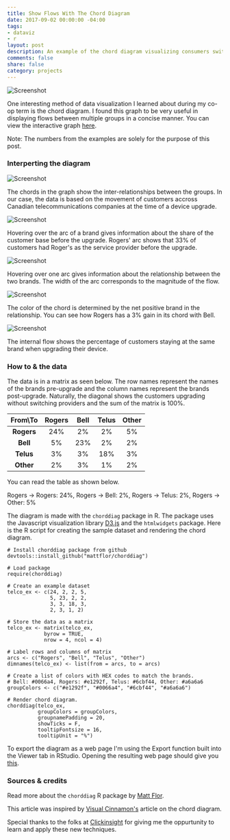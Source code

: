 ```yaml
---
title: Show Flows With The Chord Diagram
date: 2017-09-02 00:00:00 -04:00
tags:
- dataviz
- r
layout: post
description: An example of the chord diagram visualizing consumers switching accross Canadian telco brands using d3.js via R.
comments: false
share: false
category: projects
---
```


![Screenshot](http://www.justinsjlee.com/chordiag_wlabels.png "Chord Diagram with Labels")

One interesting method of data visualization I learned about during my co-op term is the chord diagram. I found this graph to be very useful in displaying flows between multiple groups in a concise manner. You can view the interactive graph [here](http://www.justinsjlee.com/telco_ex.html).

Note: The numbers from the examples are solely for the purpose of this post.

### Interperting the diagram

![Screenshot](http://www.justinsjlee.com/chordiag.png "Chord Diagram")

The chords in the graph show the inter-relationships between the groups. In our case, the data is based on the movement of customers accross Canadian telecommunications companies at the time of a device upgrade.

![Screenshot](http://www.justinsjlee.com/chordiag_arc.png "Chord Diagram Arc")

Hovering over the arc of a brand gives information about the share of the customer base before the upgrade. Rogers' arc shows that 33% of customers had Roger's as the service provider before the upgrade.

![Screenshot](http://www.justinsjlee.com/chordiag_chord.png "Chord Diagram Chord Grey")

Hovering over one arc gives information about the relationship between the two brands. The width of the arc corresponds to the magnitude of the flow.

![Screenshot](http://www.justinsjlee.com/chordiag_chordred.png "Chord Diagram Chord Red")

The color of the chord is determined by the net positive brand in the relationship. You can see how Rogers has a 3% gain in its chord with Bell.

![Screenshot](http://www.justinsjlee.com/chordiag_internal.png "Chord Diagram Internal")

The internal flow shows the percentage of customers staying at the same brand when upgrading their device.

### How to & the data

The data is in a matrix as seen below. The row names represent the names of the brands pre-upgrade and the column names represent the brands post-upgrade. Naturally, the diagonal shows the customers upgrading without switching providers and the sum of the matrix is 100%.

| From\To |Rogers | Bell | Telus| Other|
|:-------:|:---:|:----:|:----:|:----:|
|  **Rogers** |  24%  |  2%  |  2%  |  5%  |
|  **Bell**   |  5%   |  23% |  2%  |  2%  |
|  **Telus**  |  3%   |  3%  |  18% |  3%  |
|  **Other**  |  2%   |  3%  |  1%  |  2%  |

You can read the table as shown below.

Rogers → Rogers: 24%, Rogers → Bell: 2%,  Rogers → Telus: 2%,  Rogers → Other: 5%

The diagram is made with the ```chorddiag``` package in R. The package uses the Javascript visualization library [D3.js](http://d3js.org) and the ```htmlwidgets``` package. Here is the R script for creating the sample dataset and rendering the chord diagram.

```
# Install chorddiag package from github
devtools::install_github("mattflor/chorddiag")

# Load package
require(chorddiag)

# Create an example dataset 
telco_ex <- c(24, 2, 2, 5,
              5, 23, 2, 2,
              3, 3, 18, 3,
              2, 3, 1, 2) 

# Store the data as a matrix
telco_ex <- matrix(telco_ex,
            byrow = TRUE,
            nrow = 4, ncol = 4)

# Label rows and columns of matrix
arcs <- c("Rogers", "Bell", "Telus", "Other")
dimnames(telco_ex) <- list(from = arcs, to = arcs)

# Create a list of colors with HEX codes to match the brands.
# Bell: #0066a4, Rogers: #e1292f, Telus: #6cbf44, Other: #a6a6a6
groupColors <- c("#e1292f", "#0066a4", "#6cbf44", "#a6a6a6")

# Render chord diagram. 
chorddiag(telco_ex, 
          groupColors = groupColors, 
          groupnamePadding = 20, 
          showTicks = F, 
          tooltipFontsize = 16, 
          tooltipUnit = "%")
```

To export the diagram as a web page I'm using the Export function built into the Viewer tab in RStudio. Opening the resulting web page should give you [this](http://www.justinsjlee.com/telco_ex.html).

### Sources & credits

Read more about the ```chorddiag``` R package by [Matt Flor](https://github.com/mattflor/chorddiag).

This article was inspired by [Visual Cinnamon's](https://www.visualcinnamon.com/2014/12/using-data-storytelling-with-chord.html) article on the chord diagram.

Special thanks to the folks at [Clickinsight](https://www.clickinsight.ca) for giving me the oppurtunity to learn and apply these new techniques.



